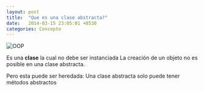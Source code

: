 ```yaml
---
layout: post
title:  "Que es una clase abstracta?"
date:   2014-03-15 23:05:01 +0530
categories: Concepto
---
```


![OOP](https://media.giphy.com/media/l0HlBaC5Kp9cXZDTa/giphy-downsized-large.gif)


Es una **clase** la cual no debe ser instanciada La creación de un objeto no es posible en una clase abstracta.

Pero esta puede ser heredada: Una clase abstracta solo puede tener métodos abstractos 